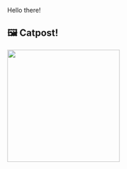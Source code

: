 Hello there!



## 🖼️ Catpost!

<sub>
    <img src="https://cdn2.thecatapi.com/images/UnWNjD6CU.jpg" height="256">
</sub>

